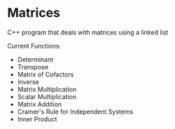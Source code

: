# Matrices

C++ program that deals with matrices using a linked list

Current Functions:
- Determinant
- Transpose
- Matrix of Cofactors
- Inverse
- Matrix Multiplication
- Scalar Multiplication
- Matrix Addition
- Cramer's Rule for Independent Systems
- Inner Product
